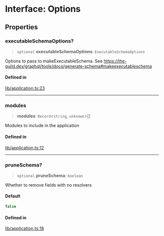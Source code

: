 # Interface: Options

## Properties

### executableSchemaOptions?

> `optional` **executableSchemaOptions**: `ExecutableSchemaOptions`

Options to pass to makeExecutableSchema. See https://the-guild.dev/graphql/tools/docs/generate-schema#makeexecutableschema

#### Defined in

[lib/application.ts:23](https://github.com/andreisergiu98/baeta/blob/277f62f15bfdecc05d507a84e60b62e5bc08a747/packages/core/lib/application.ts#L23)

***

### modules

> **modules**: `Record`\<`string`, `unknown`\>[]

Modules to include in the application

#### Defined in

[lib/application.ts:12](https://github.com/andreisergiu98/baeta/blob/277f62f15bfdecc05d507a84e60b62e5bc08a747/packages/core/lib/application.ts#L12)

***

### pruneSchema?

> `optional` **pruneSchema**: `boolean`

Whether to remove fields with no resolvers

#### Default

```ts
false
```

#### Defined in

[lib/application.ts:18](https://github.com/andreisergiu98/baeta/blob/277f62f15bfdecc05d507a84e60b62e5bc08a747/packages/core/lib/application.ts#L18)

